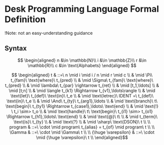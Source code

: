 # Desk Programming Language Formal Definition

!Note: not an easy-understanding guidance

## Syntax
$$
\begin{aligned}
n &\in \mathbb{N}\\
i &\in \mathbb{Z}\\
r &\in \mathbb{R}\\
c &\in \text{Alphabets}
\end{aligned}
$$

$$
\begin{aligned}
t & ::=\ n \mid i \mid i / n \mid r \mid c \\
& \mid \Pi\ t_{fam}\ \text{where}\ t_{pred} \\
& \mid \Sigma\ t_{fam}\ \text{where}\ t_{pred} \\
& \mid \lambda\ t_{par} \rightarrow t_{ret} \\
& \mid [t_1,\ldots] \\
& \mid [t;n] \\
& \mid \langle t_{k1} \Rightarrow t_{v1},\ldots\rangle \\
& \mid \text{let}\ t_{def}\ \text{in}\ t_e \\
& \mid \text{letrec}\ IDENT =\ t_{def}\ \text{in}\ t_e \\
& \mid \And\ t_{ty}\ t_{arg1},\ldots \\
& \mid \text{branch}\ t\ \text{begin}\ t_{ty1} \Rightarrow t_{case1},\ldots\ \text{end} \\
& \mid \text{!} \ t_i \sim> t_o \\
& \mid \text{handle}\ t\ \text{begin}\ t_{i1} \sim> t_{o1} \Rightarrow t_{h1},\ldots\ \text{end} \\
& \mid \text{@}\ t\ \\
& \mid t_{term}\ \text{is}\ t_{ty} \\
& \mid \text{?} \\
& \mid \sharp\ \text{DSON}\ t \\
\\
program & ::=\ \cdot \mid program\ t_{alias} = t_{of} \mid program\ t \\
\\
\Gamma & ::=\ \cdot \mid \Gamma\ t \\
\\
{\huge \varepsilon} & ::=\ \cdot \mid {\huge \varepsilon}\ t \\
\end{aligned}$$
